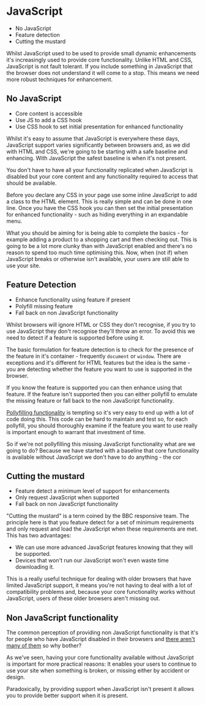 # JavaScript
  * No JavaScript
  * Feature detection
  * Cutting the mustard

Whilst JavaScript used to be used to provide small dynamic enhancements it's increasingly used to provide core functionality.  Unlike HTML and CSS, JavaScript is not fault tolerant.  If you include something in JavaScript that the browser does not understand it will come to a stop.  This means we need more robust techniques for enhancement.

## No JavaScript

  * Core content is accessible
  * Use JS to add a CSS hook
  * Use CSS hook to set initial presentation for enhanced functionality

Whilst it's easy to assume that JavaScript is everywhere these days, JavaScript support varies significantly between browsers and, as we did with HTML and CSS, we're going to be starting with a safe baseline and enhancing.  With JavaScript the safest baseline is when it's not present.

You don't have to have all your functionality replicated when JavaScript is disabled but your core content and any functionality required to access that should be available.

Before you declare any CSS in your page use some inline JavaScript to add a class to the HTML element.  This is really simple and can be done in one line.  Once you have the CSS hook you can then set the initial presentation for enhanced functionality - such as hiding everything in an expandable menu.

What you should be aiming for is being able to complete the basics - for example adding a product to a shopping cart and then checking out. This is going to be a lot more clunky than with JavaScript enabled and there's no reason to spend too much time optimising this.  Now, when (not if) when JavaScript breaks or otherwise isn't available, your users are still able to use your site.

## Feature Detection

  * Enhance functionality using feature if present
  * Polyfill missing feature
  * Fall back on non JavaScript functionality

Whilst browsers will ignore HTML or CSS they don't recognise, if you try to use JavaScript they don't recognise they'll throw an error.  To avoid this we need to detect if a feature is supported before using it.

The basic formulation for feature detection is to check for the presence of the feature in it's container - frequently `document` or `window`.  There are exceptions and it's different for HTML features but the idea is the same - you are detecting whether the feature you want to use is supported in the browser.

If you know the feature is supported you can then enhance using that feature.  If the feature isn't supported then you can either pollyfill to emulate the missing feature or fall back to the non JavaScript functionality.

<a href="http://remysharp.com/2010/10/08/what-is-a-polyfill/">Pollyfilling functionality</a> is tempting so it's very easy to end up with a lot of code doing this.  This code can be hard to maintain and test so, for each pollyfill, you should thoroughly examine if the feature you want to use really is important enough to warrant that investment of time.

So if we're not pollyfilling this missing JavaScript functionality what are we going to do?  Because we have started with a baseline that  core functionality is available without JavaScript we don't have to do anything - the cor

## Cutting the mustard

  * Feature detect a minimum level of support for enhancements
  * Only request JavaScript when supported
  * Fall back on non JavaScript functionality

"Cutting the mustard" is a term coined by the BBC responsive team.  The principle here is that you feature detect for a set of minimum requirements and only request and load the JavaScript when these requirements are met.  This has two advantages:

 * We can use more advanced JavaScript features knowing that they will be supported.
 * Devices that won't run our JavaScript won't even waste time downloading it.

This is a really useful technique for dealing with older browsers that have limited JavaScript support, it means you're not having to deal with a lot of compatibility problems and, because your core functionality works without JavaScript, users of these older browsers aren't missing out.

## Non JavaScript functionality
The common perception of providing non JavaScript functionality is that it's for people who have JavaScript disabled in their browsers and <a href="http://digital.cabinetoffice.gov.uk/2013/10/21/how-many-people-are-missing-out-on-javascript-enhancement/">there aren't many of them</a> so why bother?

As we've seen, having your core functionality available without JavaScript is important for more practical reasons:  It enables your users to continue to use your site when something is broken, or missing either by accident or design.

Paradoxically, by providing support when JavaScript isn't present it allows you to provide better support when it is present.

